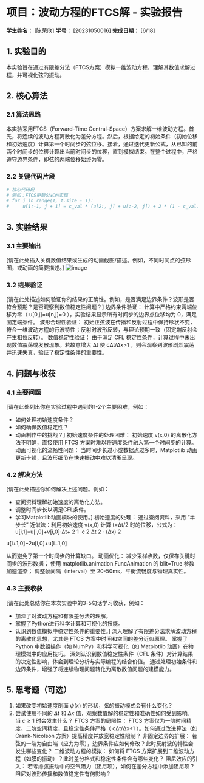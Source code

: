 # 项目：波动方程的FTCS解 - 实验报告

**学生姓名：** [陈荣欣] **学号：** [20231050016] **完成日期：** [6/18]

## 1. 实验目的

本实验旨在通过有限差分法（FTCS方案）模拟一维波动方程，理解其数值求解过程，并可视化弦的振动。

## 2. 核心算法

### 2.1 算法思路

本实验采用FTCS（Forward-Time Central-Space）方案求解一维波动方程。首先，将连续的波动方程离散化为差分方程。然后，根据给定的初始条件（初始位移和初始速度）计算第一个时间步的弦位移。接着，通过迭代更新公式，从已知的前两个时间步的位移计算出当前时间步的位移，直到模拟结束。在整个过程中，严格遵守边界条件，即弦的两端位移始终为零。

### 2.2 关键代码片段

```python
# 核心代码段
# 例如：FTCS更新公式的实现
# for j in range(1, t.size - 1):
#     u[1:-1, j + 1] = c_val * (u[2:, j] + u[:-2, j]) + 2 * (1 - c_val) * u[1:-1, j] - u[1:-1, j - 1]
```

## 3. 实验结果

### 3.1 主要输出

[请在此处插入关键数值结果或生成的动画截图/描述。例如，不同时间点的弦形图，或动画的简要描述。]
![image](https://github.com/user-attachments/assets/cbb12a90-7076-425c-9199-0be1fc3cff6d)

### 3.2 结果验证

[请在此处描述如何验证你的结果的正确性。例如，是否满足边界条件？波形是否符合预期？是否观察到数值稳定性问题？]
边界条件验证：
计算中严格约束两端位移为零（
u[0,j]=u[n,j]=0
），实验结果显示所有时间步的边界点位移均为 0，满足固定端条件。
波形合理性验证：
初始正弦波在传播和反射过程中保持形状不变，符合一维波动方程的行波特性；反射时波形反转，与理论预期一致（固定端反射会产生相位反转）。
数值稳定性验证：
由于满足 CFL 稳定性条件，计算过程中未出现数值震荡或发散现象。若故意增大 
Δt
 使 
cΔt/Δx>1
，则会观察到波形剧烈震荡并迅速失真，验证了稳定性条件的重要性。
## 4. 问题与收获

### 4.1 主要问题

[请在此处列出你在实验过程中遇到的1-2个主要困难，例如：
*   如何处理初始速度条件？
*   如何确保数值稳定性？
*   动画制作中的挑战？]
初始速度条件的处理困难：
初始速度 
v(x,0)
 的离散化方法不明确，直接使用 FTCS 方案时难以将速度条件融入第一个时间步的计算。
动画可视化的流畅性问题：
当时间步长过小或数据点过多时，Matplotlib 动画更新卡顿，且波形细节在快速振动中难以清晰呈现。
### 4.2 解决方法

[请在此处描述你如何解决上述问题。例如：
*   查阅资料理解初始速度的离散化方法。
*   调整时间步长以满足CFL条件。
*   学习Matplotlib动画模块的使用。]
初始速度的处理：
通过查阅资料，采用 “半步长” 近似法：利用初始速度 
v(x,0)
 计算 
t=Δt/2
 时的位移，公式为：
u[i,1]=u[i,0]+v[i,0]⋅Δt+ 
2
1
​
 c 
2
 Δt 
2
 ⋅ 
(Δx) 
2
 
u[i+1,0]−2u[i,0]+u[i−1,0]
​
 
从而避免了第一个时间步的计算缺口。
动画优化：
减少采样点数，仅保存关键时间步的波形数据；
使用 matplotlib.animation.FuncAnimation 的 blit=True 参数加速渲染；
调整帧间隔（interval）至 20-50ms，平衡流畅度与物理真实性。
### 4.3 主要收获

[请在此处总结你在本次实验中的3-5句话学习收获，例如：
*   加深了对波动方程和有限差分法的理解。
*   掌握了Python进行科学计算和可视化的技能。
*   认识到数值模拟中稳定性条件的重要性。]
深入理解了有限差分法求解波动方程的离散化思想，尤其是 FTCS 方案中时间和空间的差分近似原理。
掌握了 Python 中数组操作（如 NumPy）和科学可视化（如 Matplotlib 动画）在物理模拟中的应用技巧。
深刻认识到数值稳定性条件（CFL 条件）对计算结果的决定性影响，体会到理论分析与实际编程的结合价值。
通过处理初始条件和边界条件，增强了将连续物理问题转化为离散数值问题的建模能力。
## 5. 思考题（可选）

1.  如果改变初始速度剖面 $\psi(x)$ 的形状，弦的振动模式会有什么变化？
2.  尝试使用不同的 $\Delta t$ 和 $\Delta x$ 值，观察数值解的稳定性和准确性如何受到影响。当 $c \ge 1$ 时会发生什么？
FTCS 方案的局限性：
FTCS 方案仅为一阶时间精度、二阶空间精度，且稳定性条件严格（
cΔt/Δx≤1
）。如何通过改进算法（如 Crank-Nicolson 方案）提高精度并放宽稳定性限制？
非固定边界的扩展：
若弦的一端为自由端（应力为零），边界条件应如何修改？此时反射波的特性会发生哪些变化？
二维波动方程的模拟：
如何将 FTCS 方案扩展到二维波动方程（如膜的振动）？此时差分格式和稳定性条件会有哪些变化？
阻尼效应的引入：
若考虑弦振动中的空气阻力（阻尼项），如何在差分方程中添加阻尼项？阻尼对波形传播和数值稳定性有何影响？
